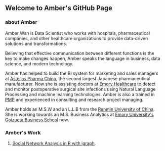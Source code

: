 ## Welcome to Amber's GitHub Page
### about Amber
Amber Wan is Data Scientist who works with hospitals, pharmaceutical companies, and other healthcare organizations to provide data-driven solutions and transformations. 

Believing that effective communication between different functions is the key to make changes happen, Amber speaks the language in business, data science, and modern technology.  

Amber has helped to build the BI system for marketing and sales managers at [Astellas Pharma China](https://www.astellas.com/), the second largest Japanese pharmaceutical manufacturer. Now she is assisting doctors at [Emory Healthcare](https://www.emoryhealthcare.org/) to detect and monitor postoperative surgical site infections using Natural Language Processing and machine learning technologies. Amber is also a trained in [PMP](https://www.pmi.org/certifications/types/project-management-pmp) and experienced in consulting and research project managing.  

Amber holds an M.S.W and an L.L.B from the [Renmin University of China](http://www.ruc.edu.cn/en). She is working towards an M.S. Business Analytics at [Emory University's Goizueta Business School](https://goizueta.emory.edu/) now.  

  

### Amber's Work
1. [Social Network Analysis in R with igraph](https://github.com/aw51244/Social-Network-Analysis).
